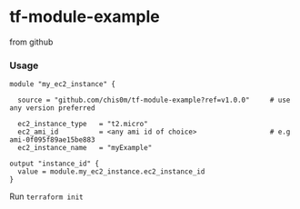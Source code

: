 # tf-module-example
from github

### Usage

```hcl
module "my_ec2_instance" {

  source = "github.com/chis0m/tf-module-example?ref=v1.0.0"     # use any version preferred

  ec2_instance_type   = "t2.micro"
  ec2_ami_id          = <any ami id of choice>                  # e.g ami-0f095f89ae15be883
  ec2_instance_name   = "myExample"

output "instance_id" {
  value = module.my_ec2_instance.ec2_instance_id
}
```


Run `terraform init`

